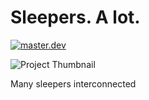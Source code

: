 # Sleepers. A lot.
[![master.dev](https://img.shields.io/website?down_message=offline&label=master.dev&up_message=run&url=https%3A//osparc01.speag.com)](https://osparc01.speag.com/study/c408404c-ab0f-11ea-a7a7-02420a003106)


![Project Thumbnail](https://proxy.duckduckgo.com/iu/?u=https%3A%2F%2Fimage.slidesharecdn.com%2Flapersistenciadelamemoria-140804210719-phpapp01%2F95%2Fla-persistencia-de-la-memoria-4-638.jpg%3Fcb%3D1407186503&amp;f=1)

Many sleepers interconnected
